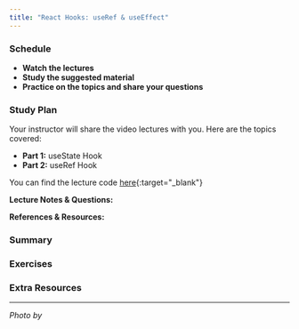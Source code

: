 ```yaml
---
title: "React Hooks: useRef & useEffect"
---
```


### Schedule

  - **Watch the lectures**
  - **Study the suggested material**
  - **Practice on the topics and share your questions**

### Study Plan

  Your instructor will share the video lectures with you. Here are the topics covered:

  - **Part 1:** useState Hook
  - **Part 2:** useRef Hook

  You can find the lecture code [here](){:target="_blank"}

  **Lecture Notes & Questions:**

  **References & Resources:**

### Summary

### Exercises

### Extra Resources

  ---

  _Photo by []()_
